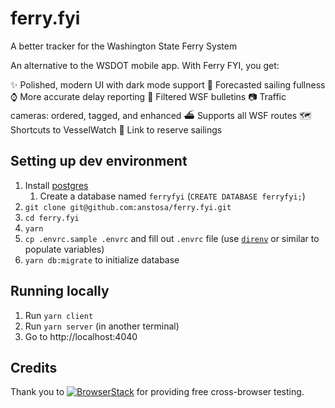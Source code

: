 # ferry.fyi

A better tracker for the Washington State Ferry System

An alternative to the WSDOT mobile app. With Ferry FYI, you get:

✨ Polished, modern UI with dark mode support
🔮 Forecasted sailing fullness
⌚ More accurate delay reporting
📢 Filtered WSF bulletins
📷 Traffic cameras: ordered, tagged, and enhanced
⛴️ Supports all WSF routes
🗺️ Shortcuts to VesselWatch
🎫 Link to reserve sailings

## Setting up dev environment

1. Install [postgres](https://www.postgresql.org/)
   1. Create a database named `ferryfyi` (`CREATE DATABASE ferryfyi;`)
2. `git clone git@github.com:anstosa/ferry.fyi.git`
3. `cd ferry.fyi`
4. `yarn`
5. `cp .envrc.sample .envrc` and fill out `.envrc` file (use [`direnv`](https://direnv.net/) or similar to populate variables)
6. `yarn db:migrate` to initialize database

## Running locally

1. Run `yarn client`
2. Run `yarn server` (in another terminal)
3. Go to http://localhost:4040

## Credits

Thank you to [![BrowserStack](https://user-images.githubusercontent.com/568242/60857158-6ad96100-a1be-11e9-9cdf-aa5872f2f6c5.png)](http://browserstack.com/) for providing free cross-browser testing.
